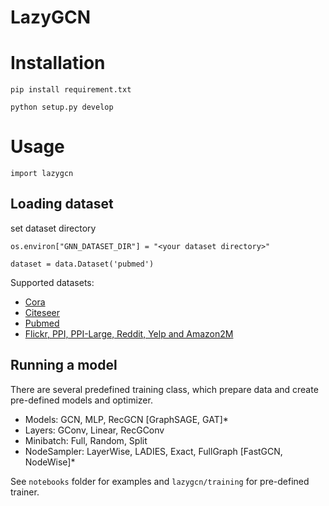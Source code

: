 # LazyGCN

# Installation

`pip install requirement.txt`

`python setup.py develop`

# Usage

`import lazygcn`



## Loading dataset

set dataset directory

`os.environ["GNN_DATASET_DIR"] = "<your dataset directory>"`

`dataset = data.Dataset('pubmed')`

Supported datasets: 
- [Cora](https://data.dgl.ai/dataset/cora_raw.zip)
- [Citeseer](https://data.dgl.ai/dataset/citeseer.zip)
- [Pubmed](https://data.dgl.ai/dataset/pubmed.zip)
- [Flickr, PPI, PPI-Large, Reddit, Yelp and Amazon2M](https://drive.google.com/drive/folders/1zycmmDES39zVlbVCYs88JTJ1Wm5FbfLz)

## Running a model

There are several predefined training class, which prepare data and create pre-defined models and optimizer.

- Models: GCN, MLP, RecGCN [GraphSAGE, GAT]*
- Layers: GConv, Linear, RecGConv
- Minibatch: Full, Random, Split
- NodeSampler: LayerWise, LADIES, Exact, FullGraph [FastGCN, NodeWise]*



See `notebooks` folder for examples and `lazygcn/training` for pre-defined trainer.